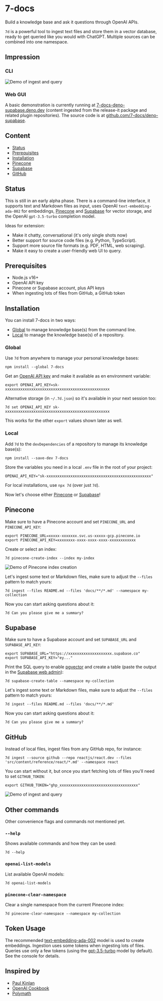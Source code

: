 # 7-docs

Build a knowledge base and ask it questions through OpenAI APIs.

`7d` is a powerful tool to ingest text files and store them in a vector database, ready to get queried like you would
with ChatGPT. Multiple sources can be combined into one namespace.

## Impression

### CLI

![Demo of ingest and query][1]

### Web GUI

A basic demonstration is currently running at [7-docs-deno-supabase.deno.dev][2] (content ingested from the release-it
package and related plugin repositories). The source code is at [github.com/7-docs/deno-supabase][3].

## Content

- [Status][4]
- [Prerequisites][5]
- [Installation][6]
- [Pinecone][7]
- [Supabase][8]
- [GitHub][9]

## Status

This is still in an early alpha phase. There is a command-line interface, it supports text and Markdown files as input,
uses OpenAI `text-embedding-ada-002` for embeddings, [Pinecone][10] and [Supabase][11] for vector storage, and the
OpenAI `gpt-3.5-turbo` completion model.

Ideas for extension:

- Make it chatty, conversational (it's only single shots now)
- Better support for source code files (e.g. Python, TypeScript).
- Support more source file formats (e.g. PDF, HTML, web scraping).
- Make it easy to create a user-friendly web UI to query.

## Prerequisites

- Node.js v16+
- OpenAI API key
- Pinecone or Supabase account, plus API keys
- When ingesting lots of files from GitHub, a GitHub token

## Installation

You can install 7-docs in two ways:

- [Global][12] to manage knowledge base(s) from the command line.
- [Local][13] to manage the knowledge base(s) of a repository.

### Global

Use `7d` from anywhere to manage your personal knowledge bases:

```shell
npm install --global 7-docs
```

Get an [OpenAI API key][14] and make it available as en environment variable:

```shell
export OPENAI_API_KEY=sk-xxxxxxxxxxxxxxxxxxxxxxxxxxxxxxxxxxxxxxxxxxxxxxxx
```

Alternative storage (in `~/.7d.json`) so it's available in your next session too:

```shell
7d set OPENAI_API_KEY sk-xxxxxxxxxxxxxxxxxxxxxxxxxxxxxxxxxxxxxxxxxxxxxxxx
```

This works for the other `export` values shown later as well.

### Local

Add `7d` to the `devDependencies` of a repository to manage its knowledge base(s):

```shell
npm install --save-dev 7-docs
```

Store the variables you need in a local `.env` file in the root of your project:

```shell
OPENAI_API_KEY="sk-xxxxxxxxxxxxxxxxxxxxxxxxxxxxxxxxxxxxxxxxxxxxxxxx"
```

For local installations, use `npx 7d` (over just `7d`).

Now let's choose either [Pinecone][7] or [Supabase][8]!

## Pinecone

Make sure to have a Pinecone account and set `PINECONE_URL` and `PINECONE_API_KEY`:

```shell
export PINECONE_URL=xxxxx-xxxxxxx.svc.us-xxxxx-gcp.pinecone.io
export PINECONE_API_KEY=xxxxxxxx-xxxx-xxxx-xxxx-xxxxxxxxxxxx
```

Create or select an index:

```shell
7d pinecone-create-index --index my-index
```

![Demo of Pinecone index creation][15]

Let's ingest some text or Markdown files, make sure to adjust the `--files` pattern to match yours:

```shell
7d ingest --files README.md --files 'docs/**/*.md' --namespace my-collection
```

Now you can start asking questions about it:

```shell
7d Can you please give me a summary?
```

## Supabase

Make sure to have a Supabase account and set `SUPABASE_URL` and `SUPABASE_API_KEY`:

```shell
export SUPABASE_URL="https://xxxxxxxxxxxxxxxxxxxx.supabase.co"
export SUPABASE_API_KEY="ey..."
```

Print the SQL query to enable [pgvector][16] and create a table (paste the output in the [Supabase web admin][17]):

```shell
7d supabase-create-table --namespace my-collection
```

Let's ingest some text or Markdown files, make sure to adjust the `--files` pattern to match yours:

```shell
7d ingest --files README.md --files 'docs/**/*.md'
```

Now you can start asking questions about it:

```shell
7d Can you please give me a summary?
```

## GitHub

Instead of local files, ingest files from any GitHub repo, for instance:

```shell
7d ingest --source github --repo reactjs/react.dev --files 'src/content/reference/react/*.md' --namespace react
```

You can start without it, but once you start fetching lots of files you'll need to set `GITHUB_TOKEN`:

    export GITHUB_TOKEN="ghp_xxxxxxxxxxxxxxxxxxxxxxxxxxxxxxxxxxxx"

![Demo of ingest and query][18]

## Other commands

Other convenience flags and commands not mentioned yet.

### `--help`

Shows available commands and how they can be used:

```shell
7d --help
```

### `openai-list-models`

List available OpenAI models:

```shell
7d openai-list-models
```

### `pinecone-clear-namespace`

Clear a single namespace from the current Pinecone index:

```shell
7d pinecone-clear-namespace --namespace my-collection
```

## Token Usage

The recommended [text-embedding-ada-002][19] model is used to create embeddings. Ingestion uses some tokens when
ingesting lots of files. Queries use only a few tokens (using the [gpt-3.5-turbo][20] model by default). See the console
for details.

## Inspired by

- [Paul Kinlan][21]
- [OpenAI Cookbook][22]
- [Polymath][23]

[1]: ./assets/ingest-and-query.gif
[2]: https://7-docs-deno-supabase.deno.dev
[3]: https://github.com/7-docs/deno-supabase
[4]: #status
[5]: #prerequisites
[6]: #installation
[7]: #pinecone
[8]: #supabase
[9]: #github
[10]: https://www.pinecone.io
[11]: https://supabase.com
[12]: #global
[13]: #local
[14]: https://platform.openai.com/account/api-keys
[15]: assets/pinecone-create-index.gif
[16]: https://supabase.com/docs/guides/database/extensions/pgvector
[17]: https://app.supabase.com/projects
[18]: ./assets/ingest-and-query-2.gif
[19]: https://platform.openai.com/docs/guides/embeddings/what-are-embeddings
[20]: https://platform.openai.com/docs/guides/chat
[21]: https://github.com/PaulKinlan/paul.kinlan.me
[22]: https://github.com/openai/openai-cookbook
[23]: https://github.com/polymath-ai/polymath-ai
